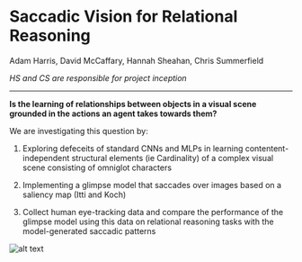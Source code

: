 Saccadic Vision for Relational Reasoning
===

Adam Harris, David McCaffary, Hannah Sheahan, Chris Summerfield

_HS and CS are responsible for project inception_

---

**Is the learning of relationships between objects in a visual scene grounded in the actions an agent takes towards them?**

We are investigating this question by:

1) Exploring defeceits of standard CNNs and MLPs in learning contentent-independent structural elements (ie Cardinality) of a complex visual scene consisting of omniglot characters 

2) Implementing a glimpse model that saccades over images based on a saliency map (Itti and Koch)

3) Collect human eye-tracking data and compare the performance of the glimpse model using this data on relational reasoning tasks with the model-generated saccadic patterns

 ![alt text](https://github.com/adamharris95/AllSeeingEye/blob/master/eye.jpg)
